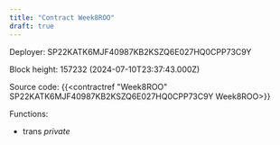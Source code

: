 ```yaml
---
title: "Contract Week8ROO"
draft: true
---
```

Deployer: SP22KATK6MJF40987KB2KSZQ6E027HQ0CPP73C9Y


 



Block height: 157232 (2024-07-10T23:37:43.000Z)

Source code: {{<contractref "Week8ROO" SP22KATK6MJF40987KB2KSZQ6E027HQ0CPP73C9Y Week8ROO>}}

Functions:

* trans _private_
